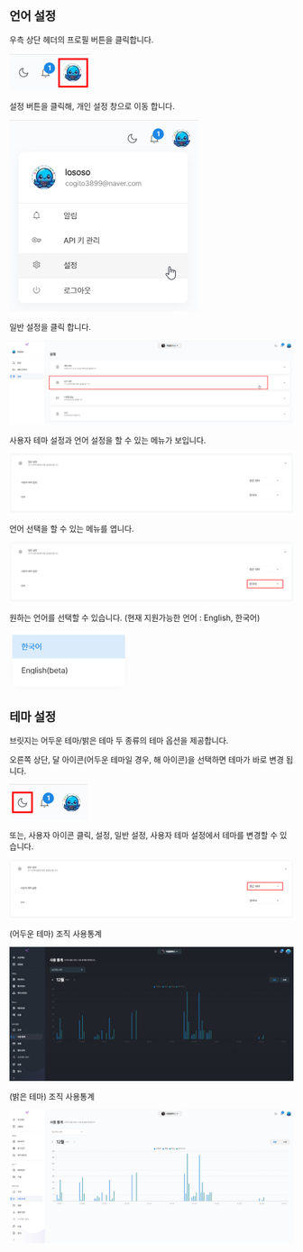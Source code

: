 언어 설정
-----


우측 상단 헤더의 프로필 버튼을 클릭합니다.

![img1](https://raw.githubusercontent.com/vazilcompany/vridge-docs/main/guide/img/getting_started/users_theme/user_theme_1.png)  

설정 버튼을 클릭해, 개인 설정 창으로 이동 합니다. 

![img1](https://raw.githubusercontent.com/vazilcompany/vridge-docs/main/guide/img/getting_started/users_theme/user_theme_2.png)  

일반 설정을 클릭 합니다. 

![img1](https://raw.githubusercontent.com/vazilcompany/vridge-docs/main/guide/img/getting_started/users_theme/user_theme_3.png)  

사용자 테마 설정과 언어 설정을 할 수 있는 메뉴가 보입니다. 

![img1](https://raw.githubusercontent.com/vazilcompany/vridge-docs/main/guide/img/getting_started/users_theme/user_theme_4.png)  

언어 선택을 할 수 있는 메뉴를 엽니다. 

![img1](https://raw.githubusercontent.com/vazilcompany/vridge-docs/main/guide/img/getting_started/users_theme/user_theme_5.png)  

원하는 언어를 선택할 수 있습니다.
(현재 지원가능한 언어 : English, 한국어)

![img1](https://raw.githubusercontent.com/vazilcompany/vridge-docs/main/guide/img/getting_started/users_theme/user_theme_6.png)  







테마 설정
-----


브릿지는 어두운 테마/밝은 테마 두 종류의 테마 옵션을 제공합니다.

오른쪽 상단, 달 아이콘(어두운 테마일 경우, 해 아이콘)을 선택하면 테마가 바로 변경 됩니다. 

![img1](https://raw.githubusercontent.com/vazilcompany/vridge-docs/main/guide/img/getting_started/users_theme/user_theme_9.png)  

또는, 사용자 아이콘 클릭, 설정, 일반 설정, 사용자 테마 설정에서 테마를 변경할 수 있습니다. 

![img1](https://raw.githubusercontent.com/vazilcompany/vridge-docs/main/guide/img/getting_started/users_theme/user_theme_8.png)  

  

(어두운 테마) 조직 사용통계

![img1](https://raw.githubusercontent.com/vazilcompany/vridge-docs/main/guide/img/getting_started/users_theme/user_theme_10.png)  

  

(밝은 테마) 조직 사용통계

![img1](https://raw.githubusercontent.com/vazilcompany/vridge-docs/main/guide/img/getting_started/users_theme/user_theme_11.png)  
